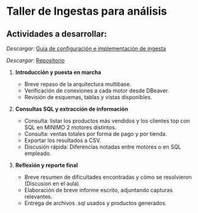 # Taller de Ingestas para análisis

## Actividades a desarrollar:

*Descargar:* [Guía de configuración e implementación de ingesta](https://docs.google.com/document/d/1o4khvIhNvBtJ79TXjSvmWUWkmdGnbIJewbflcLIszjc/edit?usp=sharing)

*Descargar:* [Repositorio](https://github.com/EderLara/Analisis_Innovador)

1. **Introducción y puesta en marcha** 
    * Breve repaso de la arquitectura multibase.
    * Verificación de conexiones a cada motor desde DBeaver.
    * Revisión de esquemas, tablas y vistas disponibles.

2. **Consultas SQL y extracción de información**
    * Consulta: listar los productos más vendidos y los clientes top con SQL en MINIMO 2 motores distintos.
    * Consulta: ventas totales por forma de pago y por tienda.
    * Exportar los resultados a CSV.
    * Discusión rápida: Diferencias notadas entre motores o en SQL empleado.

3. **Reflexión y reporte final** 
    * Breve resumen de dificultades encontradas y cómo se resolvieron (Discusion en el aula).
    * Elaboración de breve informe escrito, adjuntando capturas relevantes.
    * Entrega de archivos .sql usados y productos generados.

